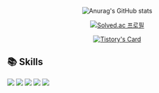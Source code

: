 <div align=center>
  
![Anurag's GitHub stats](https://github-readme-stats.vercel.app/api?username=imsmile2000&show_icons=true)

[![Solved.ac
프로필](http://mazassumnida.wtf/api/v2/generate_badge?boj=imsmile2000)](https://solved.ac/imsmile2000)

[![Tistory's Card](https://github-readme-tistory-card.vercel.app/api?name=imsmile2000)](https://imsmile2000.tistory.com)

</div>

## 📚 Skills
<div align=left> 
  <img src="https://img.shields.io/badge/Python-3776AB?style=for-the-badge&logo=python&logoColor=white">
  <img src="https://img.shields.io/badge/OpenCV-5C3EE8?style=for-the-badge&logo=opencv&logoColor=white"> 
  <img src="https://img.shields.io/badge/React-61DAFB?style=for-the-badge&logo=react&logoColor=white"> 
  <img src="https://img.shields.io/badge/mysql-4479A1?style=for-the-badge&logo=mysql&logoColor=white">
  <img src="https://img.shields.io/badge/amazonaws-232F3E?style=for-the-badge&logo=amazonaws&logoColor=white">
</div>
